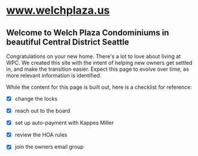 # www.welchplaza.us
## Welcome to Welch Plaza Condominiums in beautiful Central District Seattle

Congratulations on your new home. There's a lot to love about living at WPC. We created this site with the intent of helping new owners get settled in, and make the transition easier. Expect this page to evolve over time, as more relevant information is identified.

While the content for this page is built out, here is a checklist for reference:
- [x] change the locks
- [x] reach out to the board
- [x] set up auto-payment with Kappes Miller
- [x] review the HOA rules
- [x] join the owners email group




